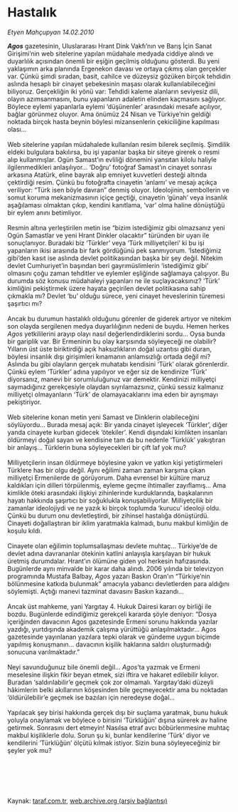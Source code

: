 # Hastalık

*Etyen Mahçupyan 14.02.2010*

<div class="taraf_structure_2col_1zq">
<div class="margen_n">



 <p><b><i>Agos</i></b> gazetesinin, Uluslararası Hrant Dink Vakfı’nın ve Barış İçin Sanat Girişimi’nin web sitelerine yapılan müdahale medyada ciddiye alındı ve duyarlılık açısından önemli bir eşiğin geçilmiş olduğunu gösterdi. Bu yeni yaklaşımın arka planında Ergenekon davası ve ortaya çıkmış olan gerçekler var. Çünkü şimdi sıradan, basit, cahilce ve düzeysiz gözüken birçok tehdidin aslında hesaplı bir cinayet şebekesinin maşası olarak kullanılabileceğini biliyoruz. Gerçekliğin iki yönü var: Tehdidi kaleme alanların seviyesiz dili, olayın azımsanmasını, bunu yapanların adaletin elinden kaçmasını sağlıyor. Böylece eylemi yapanlarla eylemi ‘düşünenler’ arasındaki mesafe açılıyor, bağlar görünmez oluyor. Ama önümüz 24 Nisan ve Türkiye’nin geldiği noktada birçok hasta beynin böylesi mizansenlerin çekiciliğine kapılması olası... <br/><br/>Web sitelerine yapılan müdahalede kullanılan resim bilerek seçilmiş. Şimdilik eldeki bulgulara bakılırsa, bu işi yapanlar başka bir siteye girerek o resmi alıp kullanmışlar. Ogün Samast’ın evliliği dönemini yansıtan kilolu haliyle ilgilenmedikleri anlaşılıyor... ‘Doğru’ fotoğraf Samast’ın cinayet sonrası arkasına Atatürk, eline bayrak alıp emniyet kuvvetleri desteği altında çektirdiği resim. Çünkü bu fotoğrafta cinayetin ‘anlamı’ ve mesajı açıkça veriliyor: “Türk isen böyle davran” denmiş oluyor. İdeolojinin, sembollerin ve somut koruma mekanizmasının içiçe geçtiği, cinayetin ‘günah’ veya insanlık aşağılaması olmaktan çıkıp, kendini kanıtlama, ‘var’ olma haline dönüştüğü bir eylem anını betimliyor. <br/><br/>Resmin altına yerleştirilen metin ise “bizim istediğimiz gibi olmazsanız yeni Ogün Samastlar ve yeni Hrant Dinkler olacaktır” türünden bir uyarı ile sonuçlanıyor. Buradaki biz ‘Türkler’ veya ‘Türk milliyetçileri’ ki bu işi yapanların ikisi arasında bir fark gördüğünü pek sanmıyorum. ‘İstediğimiz gibi’den kasıt ise aslında devlet politikasından başka bir şey değil. Nitekim devlet Cumhuriyet’in başından beri gayrımüslimlerin ‘istediğimiz gibi’ olmasını çoğu zaman tehditler ve eylemler eşliğinde sağlamaya çalışıyor. Bu durumda söz konusu müdahaleyi yapanları ne ile suçlayacaksınız? ‘Türk’ kimliğini pekiştirmek üzere hayata geçirilen devlet politikasına sahip çıkmakla mı? Devlet ‘bu’ olduğu sürece, yeni cinayet heveslerinin türemesi şaşırtıcı mı? <br/><br/>Ancak bu durumun hastalıklı olduğunu görenler de giderek artıyor ve nitekim son olayda sergilenen medya duyarlılığının nedeni de buydu. Hemen herkes <i>Agos</i> yetkililerini arayıp olayı nasıl değerlendirdiklerini sordu... Oysa bunda bir gariplik var. Bir Ermeninin bu olay karşısında söyleyeceği ne olabilir? Yılların üst üste biriktirdiği açık haksızlıkların doğal uzantısı gibi duran, böylesi insanlık dışı girişimleri kınamanın anlamsızlığı ortada değil mi? Aslında bu gibi olayların gerçek muhatabı kendisini ‘Türk’ olarak görenlerdir. Çünkü eylem ‘Türkler’ adına yapılıyor ve eğer siz de kendinize ‘Türk’ diyorsanız, manevi bir sorumluluğunuz var demektir. Kendinizi milliyetçi saymadığınız gerekçesiyle olaydan sıyrılamazsınız, çünkü sessiz kalmanız milliyetçi olmayanların ‘Türk’ de olamayacaklarını ima eden bir ayrışmayı pekiştiriyor. <br/><br/>Web sitelerine konan metin yeni Samast ve Dinklerin olabileceğini söylüyordu... Burada mesaj açık: Bir yanda cinayet işleyecek ‘Türkler’, diğer yanda cinayete kurban gidecek ‘ötekiler’. Kendi dışındaki kimlikten insanları öldürmeyi doğal sayan ve kendisine tam da bu nedenle ‘Türklük’ yakıştıran bir anlayış... Türklerin buna söyleyecekleri bir çift laf yok mu? <br/><br/>Milliyetçilerin insan öldürmeye böylesine yakın ve yatkın kişi yetiştirmeleri Türklere has bir olgu değil. Aynı eğilimi zaman zaman karşıma çıkan milliyetçi Ermenilerde de görüyorum. Daha evrensel bir kültüre maruz kaldıkları için dilleri törpülenmiş, eyleme geçme ihtimaller zayıflamış... Ama kimlikle öteki arasındaki ilişkiyi zihinlerinde kurduklarında, başkalarının hayatı hakkında şaşırtıcı bir soğuklukla konuşabiliyorlar. Milliyetçilik bir zamanlar ideolojiydi ve ne yazık ki birçok toplumda ‘kurucu’ ideoloji oldu. Çünkü bu durum onu devletleştirdi, bir zihinsel hastalığa dönüştürdü. Cinayeti doğallaştıran bir iklim yaratmakla kalmadı, bunu makbul kimliğin de koşulu kıldı. <br/><br/>Cinayete olan eğilimin toplumsallaşması devlete muhtaç... Türkiye’de de devlet adına davrananlar ötekinin katlini anlayışla karşılayan bir hukuk üretmiş durumdalar. Hrant’ın ölümüne giden yol herkesin hafızasında. Bugünlerde aynı minvalde bir karar daha alındı. 2006 yılında bir televizyon programında Mustafa Balbay, <i>Agos</i> yazarı Baskın Oran’ın “Türkiye’nin bölünmesine katkıda bulunmak” amacıyla yabancı devletlerden para aldığını söylemişti. Açtığı manevi tazminat davasını Baskın kazandı... <br/><br/>Ancak üst mahkeme, yani Yargıtay 4. Hukuk Dairesi kararı oy birliği ile bozdu. Bugünlerde edindiğimiz gerekçeli kararda şöyle deniyor: “Dosya içeriğinden davacının Agos gazetesinde Ermeni sorunu hakkında yazılar yazdığı, yurtdışında akademik çalışma yürüttüğü anlaşılmaktadır... Agos gazetesinde yayınlanan yazılara tepki olarak ve gündeme uygun biçimde yapılmış konuşmanın... davacının kişilik haklarına saldırı oluşturmadığı sonucuna varılmaktadır.” <br/><br/>Neyi savunduğunuz bile önemli değil... <i>Agos</i>’ta yazmak ve Ermeni meselesine ilişkin fikir beyan etmek, sizi iftira ve hakaret edilebilir kılıyor. Buradan ‘saldırılabilir’e geçmek çok zor olmamalı. Yargıtay’daki düzeyli hâkimlerin belki akıllarının köşesinden bile geçmeyecektir ama bu noktadan ‘öldürülebilir’e geçmek ise bazıları için neredeyse doğal... <br/><br/>Yapılacak şey birisi hakkında gerçek dışı bir suçlama yaratmak, bunu hukuk yoluyla onaylamak ve böylece o birisini ‘Türklüğün’ dışına sürerek av haline getirmek. Sonrasını dert etmeyin! Nasılsa etraf avcı böbürlenmesine muhtaç makbul kişiliklerle dolu. Sorun şu ki, bunlar kendilerine ‘Türk’ diyor ve kendilerini ‘Türklüğün’ ölçütü kılmak istiyor. Sizin buna söyleyeceğiniz bir şeyler yok mu? </p>
<br/>
<br/>
<br/>



<br/>


<div id="taraf_not">
</div>

</div>


</div>

Kaynak: [taraf.com.tr](http://www.taraf.com.tr:80/makale/10022.htm), [web.archive.org (arşiv bağlantısı)](http://web.archive.org/web/20100222001059/http://www.taraf.com.tr:80/makale/10022.htm)
